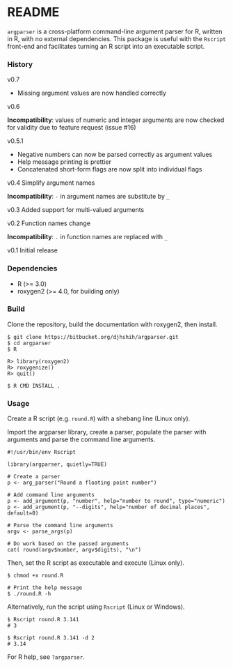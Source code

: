 # README #

`argparser` is a cross-platform command-line argument parser for R, written in R,
with no external dependencies. This package is useful with the `Rscript`
front-end and facilitates turning an R script into an executable script.

### History ###

v0.7

- Missing argument values are now handled correctly

v0.6

**Incompatibility**: values of numeric and integer arguments are now
checked for validity due to feature request (issue #16)

v0.5.1

- Negative numbers can now be parsed correctly as argument values
- Help message printing is prettier
- Concatenated short-form flags are now split into individual flags

v0.4 Simplify argument names

**Incompatibility**: `-` in argument names are substitute by `_`

v0.3 Added support for multi-valued arguments

v0.2 Function names change

**Incompatibility**: `.` in function names are replaced with `_`

v0.1 Initial release


### Dependencies ###

* R (>= 3.0)
* roxygen2 (>= 4.0, for building only)

### Build ###

Clone the repository, build the documentation with roxygen2, then install.

    $ git clone https://bitbucket.org/djhshih/argparser.git
    $ cd argparser
    $ R

    R> library(roxygen2)
    R> roxygenize()
    R> quit()

    $ R CMD INSTALL .

### Usage ###

Create a R script (e.g. `round.R`) with a shebang line (Linux only).

Import the argparser library, create a parser, populate the parser with arguments
and parse the command line arguments.


    #!/usr/bin/env Rscript

    library(argparser, quietly=TRUE)
    
    # Create a parser
    p <- arg_parser("Round a floating point number")
    
    # Add command line arguments
    p <- add_argument(p, "number", help="number to round", type="numeric")
    p <- add_argument(p, "--digits", help="number of decimal places", default=0)
    
    # Parse the command line arguments
    argv <- parse_args(p)
    
    # Do work based on the passed arguments
    cat( round(argv$number, argv$digits), "\n")

Then, set the R script as executable and execute (Linux only).

    $ chmod +x round.R
    
    # Print the help message
    $ ./round.R -h

Alternatively, run the script using `Rscript` (Linux or Windows).

    $ Rscript round.R 3.141
    # 3
    
    $ Rscript round.R 3.141 -d 2
    # 3.14

For R help, see `?argparser`.
